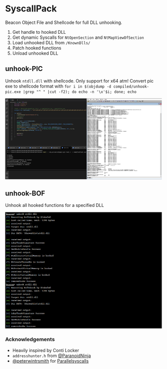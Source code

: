 # SyscallPack

Beacon Object File and Shellcode for full DLL unhooking. 



1. Get handle to hooked DLL
2. Get dynamic Syscalls for `NtOpenSection` and `NtMapViewOfSection` 
3. Load unhooked DLL from `/KnownDlls/`
4. Patch hooked functions
4. Unload unhooked DLL



## unhook-PIC

Unhook `ntdll.dll` with shellcode. Only support for x64 atm! 
Convert pic exe to shellcode format with `for i in $(objdump -d compiled/unhook-pic.exe |grep "^ " |cut -f2); do echo -n '\x'$i; done; echo` 

![image-20220307173659974](Images/unhook-pic.png)



## unhook-BOF

Unhook all hooked functions for a specified DLL

![image-20220307173659974](Images/unhook-bof.png)



### Acknowledgements

* Heavily inspired by Conti Locker
* `addresshunter.h` from [@ParanoidNinja](https://github.com/paranoidninja/PIC-Get-Privileges)
* [@peterwintrsmith](https://twitter.com/peterwintrsmith) for [Parallelsyscalls](https://www.mdsec.co.uk/2022/01/edr-parallel-asis-through-analysis/)

